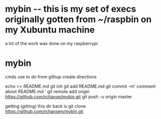 # mybin -- this is my set of execs  originally gotten from  ~/raspbin   on my Xubuntu machine
a lot of the work was done on my raspberrypi



# mybin

cmds use to do from githup create directions

echo   >> README.md
git init
git add README.md
git commit -m'  comment about README.md '
git remote add origin https://github.com/rchanse/mybin.git
git push -u origin master


getting  (gitting)  this dir back is
git clone https://github.com/rchansen/mybin.git
